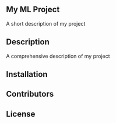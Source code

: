 ## My ML Project
A short description of my project

## Description
A comprehensive description of my project

## Installation

## Contributors

## License